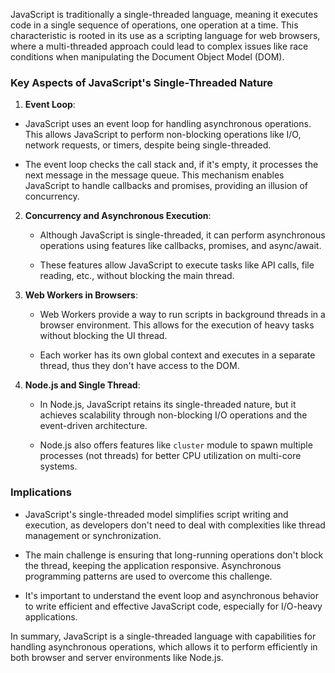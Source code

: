 JavaScript is traditionally a single-threaded language, meaning it executes code in a single sequence of operations, one operation at a time. This characteristic is rooted in its use as a scripting language for web browsers, where a multi-threaded approach could lead to complex issues like race conditions when manipulating the Document Object Model (DOM).



### Key Aspects of JavaScript's Single-Threaded Nature



1.  **Event Loop**:

   - JavaScript uses an event loop for handling asynchronous operations. This allows JavaScript to perform non-blocking operations like I/O, network requests, or timers, despite being single-threaded.

   - The event loop checks the call stack and, if it's empty, it processes the next message in the message queue. This mechanism enables JavaScript to handle callbacks and promises, providing an illusion of concurrency.



2. **Concurrency and Asynchronous Execution**:

   - Although JavaScript is single-threaded, it can perform asynchronous operations using features like callbacks, promises, and async/await.

   - These features allow JavaScript to execute tasks like API calls, file reading, etc., without blocking the main thread.



3. **Web Workers in Browsers**:

   - Web Workers provide a way to run scripts in background threads in a browser environment. This allows for the execution of heavy tasks without blocking the UI thread.

   - Each worker has its own global context and executes in a separate thread, thus they don't have access to the DOM.



4. **Node.js and Single Thread**:

   - In Node.js, JavaScript retains its single-threaded nature, but it achieves scalability through non-blocking I/O operations and the event-driven architecture.

   - Node.js also offers features like `cluster` module to spawn multiple processes (not threads) for better CPU utilization on multi-core systems.



###  Implications



- JavaScript's single-threaded model simplifies script writing and execution, as developers don't need to deal with complexities like thread management or synchronization.

- The main challenge is ensuring that long-running operations don't block the thread, keeping the application responsive. Asynchronous programming patterns are used to overcome this challenge.

- It's important to understand the event loop and asynchronous behavior to write efficient and effective JavaScript code, especially for I/O-heavy applications.



In summary, JavaScript is a single-threaded language with capabilities for handling asynchronous operations, which allows it to perform efficiently in both browser and server environments like Node.js.